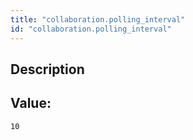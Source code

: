 ```yaml
---
title: "collaboration.polling_interval"
id: "collaboration.polling_interval"
---
```

## Description



## Value: 
```
10
```